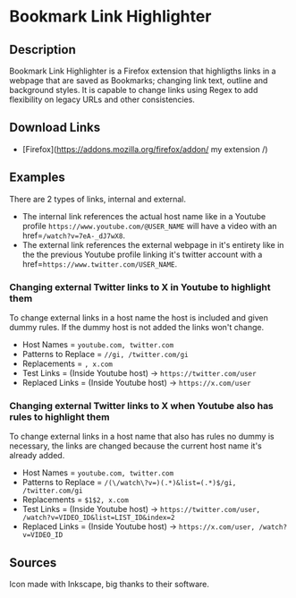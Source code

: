 # Bookmark Link Highlighter

## Description
Bookmark Link Highlighter is a Firefox extension that highligths links in a webpage that are saved as Bookmarks; changing link text, outline and background styles. It is capable to change links using Regex to add flexibility on legacy URLs and other consistencies.

## Download Links
* [Firefox](https://addons.mozilla.org/firefox/addon/ my extension /)

## Examples
There are 2 types of links, internal and external.
- The internal link references the actual host name like in a Youtube profile `https://www.youtube.com/@USER_NAME` will have a video with an href=`/watch?v=7eA-_dJ7wX8`.
- The external link references the external webpage in it's entirety like in the the previous Youtube profile linking it's twitter account with a href=`https://www.twitter.com/USER_NAME`.

### Changing external Twitter links to X in Youtube to highlight them
To change external links in a host name the host is included and given dummy rules. If the dummy host is not added the links won't change.
- Host Names = `youtube.com, twitter.com`
- Patterns to Replace = `//gi, /twitter.com/gi`
- Replacements = `, x.com`
- Test Links = (Inside Youtube host) -> `https://twitter.com/user`
- Replaced Links = (Inside Youtube host) -> `https://x.com/user`

### Changing external Twitter links to X when Youtube also has rules to highlight them
To change external links in a host name that also has rules no dummy is necessary, the links are changed because the current host name it's already added.
- Host Names = `youtube.com, twitter.com`
- Patterns to Replace = `/(\/watch\?v=)(.*)&list=(.*)$/gi, /twitter.com/gi`
- Replacements = `$1$2, x.com`
- Test Links = (Inside Youtube host) -> `https://twitter.com/user, /watch?v=VIDEO_ID&list=LIST_ID&index=2`
- Replaced Links = (Inside Youtube host) -> `https://x.com/user, /watch?v=VIDEO_ID`

## Sources
Icon made with Inkscape, big thanks to their software.